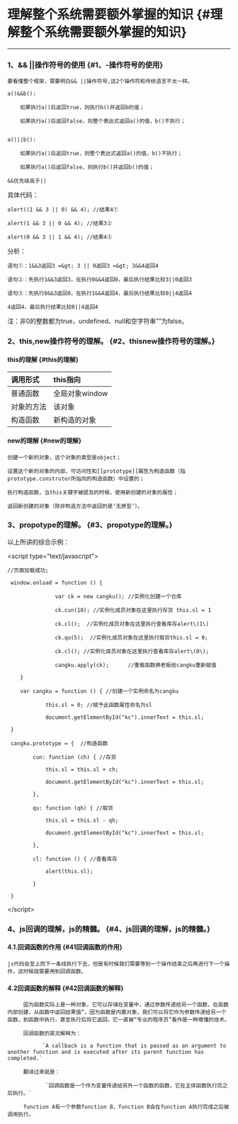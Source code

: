 # 理解整个系统需要额外掌握的知识 {#理解整个系统需要额外掌握的知识}

---

### 1、&& \|\|操作符号的使用 {#1、-操作符号的使用}

```
要看懂整个框架，需要明白&& ||操作符号,这2个操作符和传统语言不太一样。

a()&&b():

    如果执行a()后返回true，则执行b()并返回b的值；

    如果执行a()后返回false，则整个表达式返回a()的值，b()不执行；


a()||b():

    如果执行a()后返回true，则整个表达式返回a()的值，b()不执行；

    如果执行a()后返回false，则执行b()并返回b()的值；

&&优先级高于||
```

具体代码：

```
alert((1 && 3 || 0) && 4); //结果4①

alert(1 && 3 || 0 && 4); //结果3②

alert(0 && 3 || 1 && 4); //结果4③
```

分析：

```
语句①：1&&3返回3 =&gt; 3 || 0返回3 =&gt; 3&&4返回4

语句②：先执行1&&3返回3，在执行0&&4返回0，最后执行结果比较3||0返回3

语句③：先执行0&&3返回0，在执行1&&4返回4，最后执行结果比较0||4返回4

4返回4，最后执行结果比较0||4返回4
```

注：非0的整数都为true，undefined、null和空字符串””为false。

### 2、this,new操作符号的理解。 {#2、thisnew操作符号的理解。}

#### this的理解 {#this的理解}

| 调用形式 | this指向 |
| :--- | :--- |
| 普通函数 | 全局对象window |
| 对象的方法 | 该对象 |
| 构造函数 | 新构造的对象 |

#### new的理解 {#new的理解}

`创建一个新的对象，这个对象的类型是object；`

`设置这个新的对象的内部、可访问性和[[prototype]]属性为构造函数（指prototype.construtor所指向的构造函数）中设置的；`

`执行构造函数，当this关键字被提及的时候，使用新创建的对象的属性；`

`返回新创建的对象（除非构造方法中返回的是‘无原型’）。`

### 3、propotype的理解。 {#3、propotype的理解。}

以上所讲的综合示例：

&lt;script type="text/javascript"&gt;

```
//页面加载成功;

 window.onload = function () {

               var ck = new cangku(); //实例化创建一个仓库

               ck.cun(10); //实例化成员对象在这里执行存货 this.sl = 1

               ck.cl();  //实例化成员对象在这里执行查看库存alert\(1\)   

               ck.qu(5);  //实例化成员对象在这里执行取货this.sl = 0;

               ck.cl(); //实例化成员对象在这里执行查看库存alert\(0\);

               cangku.apply(ck);      //重载函数换老板给cangku重新赋值

    }

    var cangku = function () { //创建一个实例命名为cangku

            this.sl = 0; //赋予此函数属性命名为sl

            document.getElementById("kc").innerText = this.sl;

 }

 cangku.prototype = {  //构造函数

        cun: function (ch) { //存货

            this.sl = this.sl + ch;

            document.getElementById("kc").innerText = this.sl;

        },

        qu: function (qh) { //取货

            this.sl = this.sl - qh;

            document.getElementById("kc").innerText = this.sl;

        },

        cl: function () { //查看库存

            alert(this.sl);

        }

 }
```

&lt;/script&gt;

### 4、js回调的理解，js的精髓。 {#4、js回调的理解，js的精髓。}

#### 4.1.回调函数的作用 {#41回调函数的作用}

```
js代码会至上而下一条线执行下去，但是有时候我们需要等到一个操作结束之后再进行下一个操作，这时候就需要用到回调函数。
```

#### **4.2回调函数的解释** {#42回调函数的解释}

         因为函数实际上是一种对象，它可以存储在变量中，通过参数传递给另一个函数，在函数内部创建，从函数中返回结果值”，因为函数是内置对象，我们可以将它作为参数传递给另一个函数，到函数中执行，甚至执行后将它返回，它一直被“专业的程序员”看作是一种难懂的技术。

         回调函数的英文解释为：

               `A callback is a function that is passed as an argument to another function and is executed after its parent function has completed.`

         翻译过来就是：

                `回调函数是一个作为变量传递给另外一个函数的函数，它在主体函数执行完之后执行。`

         function A有一个参数function B，function B会在function A执行完成之后被调用执行。



